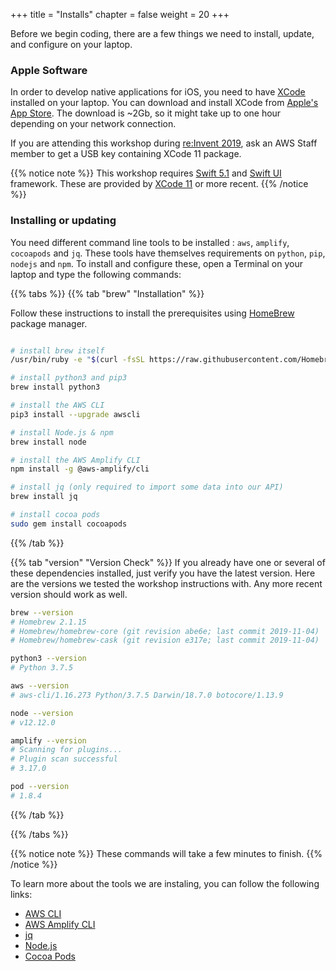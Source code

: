+++
title = "Installs"
chapter = false
weight = 20
+++

Before we begin coding, there are a few things we need to install, update, and configure on your laptop.

### Apple Software

In order to develop native applications for iOS, you need to have [XCode](https://apple.com/xcode) installed on your laptop.
You can download and install XCode from [Apple's App Store](https://apps.apple.com/us/app/xcode/id497799835?mt=12).  The download is ~2Gb, so it might take up to one hour depending on your network connection.

If you are attending this workshop during [re:Invent 2019](https://reinvent.awsevents.com), ask an AWS Staff member to get a USB key containing XCode 11 package.

{{% notice note %}}
This workshop requires [Swift 5.1](https://swift.org) and [Swift UI](https://developer.apple.com/xcode/swiftui/) framework.  These are provided by [XCode 11](https://apple.com/xcode) or more recent.
{{% /notice %}}

### Installing or updating

You need different command line tools to be installed : `aws`, `amplify`, `cocoapods` and `jq`.  These tools have themselves requirements on `python`, `pip`, `nodejs` and `npm`.  To install and configure these, open a Terminal on your laptop and type the following commands:

{{% tabs %}}
{{% tab "brew" "Installation" %}}

Follow these instructions to install the prerequisites using [HomeBrew](https://brew.sh/) package manager. 

```bash

# install brew itself
/usr/bin/ruby -e "$(curl -fsSL https://raw.githubusercontent.com/Homebrew/install/master/install)"

# install python3 and pip3
brew install python3 

# install the AWS CLI
pip3 install --upgrade awscli

# install Node.js & npm
brew install node

# install the AWS Amplify CLI
npm install -g @aws-amplify/cli

# install jq (only required to import some data into our API)
brew install jq

# install cocoa pods
sudo gem install cocoapods
```
{{% /tab %}}

{{% tab "version" "Version Check" %}}
If you already have one or several of these dependencies installed, just verify you have the latest version.  Here are the versions we tested the workshop instructions with.  Any more recent version should work as well.

```bash
brew --version
# Homebrew 2.1.15
# Homebrew/homebrew-core (git revision abe6e; last commit 2019-11-04)
# Homebrew/homebrew-cask (git revision e317e; last commit 2019-11-04)

python3 --version
# Python 3.7.5

aws --version
# aws-cli/1.16.273 Python/3.7.5 Darwin/18.7.0 botocore/1.13.9

node --version
# v12.12.0

amplify --version
# Scanning for plugins...
# Plugin scan successful
# 3.17.0

pod --version
# 1.8.4
```

{{% /tab %}}

{{% /tabs %}}

{{% notice note %}}
These commands will take a few minutes to finish.
{{% /notice %}}

To learn more about the tools we are instaling, you can follow the following links:

- [AWS CLI](https://docs.aws.amazon.com/en_pv/cli/latest/userguide/cli-chap-welcome.html)
- [AWS Amplify CLI](https://aws-amplify.github.io/docs/cli-toolchain/quickstart)
- [jq](https://stedolan.github.io/jq/)
- [Node.js](https://nodejs.org/en/)
- [Cocoa Pods](https://cocoapods.org/)